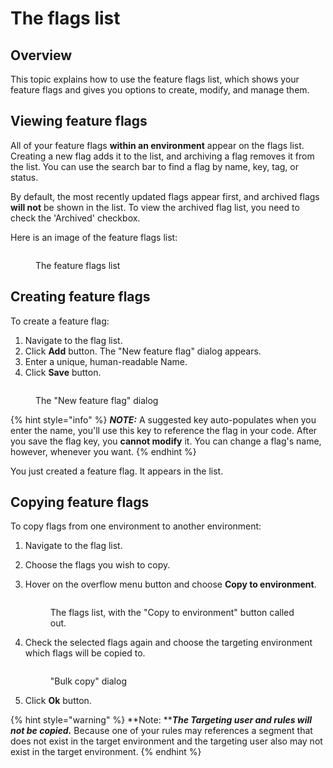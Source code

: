 # The flags list

## Overview

This topic explains how to use the feature flags list, which shows your feature flags and gives you options to create, modify, and manage them.

## Viewing feature flags

All of your feature flags **within an environment** appear on the flags list. Creating a new flag adds it to the list, and archiving a flag removes it from the list. You can use the search bar to find a flag by name, key, tag, or status.

By default, the most recently updated flags appear first, and archived flags **will not** be shown in the list. To view the archived flag list, you need to check the 'Archived' checkbox.

Here is an image of the feature flags list:&#x20;

<figure><img src="../../.gitbook/assets/flag-list.png" alt=""><figcaption><p>The feature flags list</p></figcaption></figure>

## Creating feature flags

To create a feature flag:

1. Navigate to the flag list.
2. Click **Add** button. The "New feature flag" dialog appears.
3. Enter a unique, human-readable Name.
4. Click **Save** button.

<figure><img src="../../.gitbook/assets/create-flag.png" alt=""><figcaption><p>The "New feature flag" dialog</p></figcaption></figure>

{% hint style="info" %}
_**NOTE:**_ A suggested key auto-populates when you enter the name, you'll use this key to reference the flag in your code. After you save the flag key, you **cannot modify** it. You can change a flag's name, however, whenever you want.
{% endhint %}

You just created a feature flag. It appears in the list.

## Copying feature flags

To copy flags from one environment to another environment:

1. Navigate to the flag list.
2. Choose the flags you wish to copy.
3.  Hover on the overflow menu button and choose **Copy to environment**.

    <figure><img src="../../.gitbook/assets/select-flags-and-choose-copy-menu.png" alt=""><figcaption><p>The flags list, with the "Copy to environment" button called out.</p></figcaption></figure>
4.  Check the selected flags again and choose the targeting environment which flags will be copied to.

    <figure><img src="../../.gitbook/assets/copy-flags.png" alt=""><figcaption><p>"Bulk copy" dialog</p></figcaption></figure>
5. Click **Ok** button.

{% hint style="warning" %}
**Note:  **_**The Targeting user and rules will not be copied.**_ Because one of your rules may references a segment that does not exist in the target environment and the targeting user also may not exist in the target environment.
{% endhint %}
